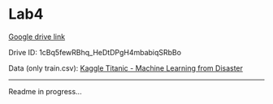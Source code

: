 # Lab4

[Google drive link](https://drive.google.com/drive/folders/1cBq5fewRBhq_HeDtDPgH4mbabiqSRbBo)

Drive ID: 1cBq5fewRBhq_HeDtDPgH4mbabiqSRbBo

Data (only train.csv): [Kaggle Titanic - Machine Learning from Disaster](https://www.kaggle.com/competitions/titanic/data?select=train.csv)

_____

Readme in progress...
